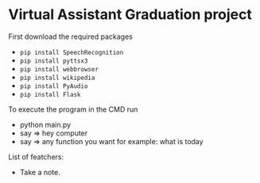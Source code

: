 # Virtual Assistant Graduation project

First download the required packages

- `pip install SpeechRecognition`
- `pip install pyttsx3`
- `pip install webbrowser`
- `pip install wikipedia`
- `pip install PyAudio`
- `pip install Flask`

To execute the program in the CMD run

- python main.py
- say => hey computer
- say => any function you want for example: what is today

List of featchers:

- Take a note.
